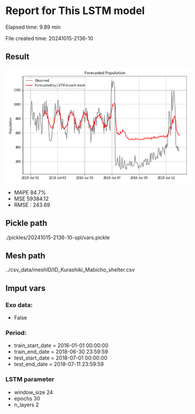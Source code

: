 
# Report for This LSTM model 
Elapsed time: 9.89 min

File created time: 20241015-2136-10

## Result 
<img src="20241015-2136-10.png" width='600'/>

- MAPE	84.7%
- MSE 	59384.12
- RMSE : 243.69

## Pickle path
./pickles/20241015-2136-10-spl/vars.pickle

## Mesh path
../csv_data/meshID/ID_Kurashiki_Mabicho_shelter.csv

## Imput vars

### Exo data:
- False

### Period:
- train_start_date    = 2016-01-01 00:00:00
- train_end_date      = 2018-06-30 23:59:59
- test_start_date     = 2018-07-01 00:00:00  
- test_end_date       = 2018-07-11 23:59:59

### LSTM parameter
- window_size	24
- epochs	30
- n_layers	2

